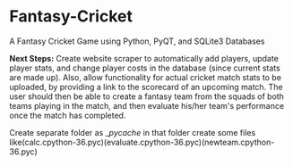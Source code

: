 # Fantasy-Cricket
A Fantasy Cricket Game using Python, PyQT, and SQLite3 Databases

**Next Steps:**
Create website scraper to automatically add players, update player stats, and change player costs in the database (since current stats are made up).
Also, allow functionality for actual cricket match stats to be uploaded, by providing a link to the scorecard of an upcoming match. The user should then be able to create a fantasy team from the squads of both teams playing in the match, and then evaluate his/her team's performance once the match has completed.


Create separate folder as __pycache_ in that folder create some files like(calc.cpython-36.pyc)(evaluate.cpython-36.pyc)(newteam.cpython-36.pyc)
